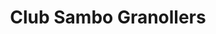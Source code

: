 ---
title: Club Sambo Granollers
title2: Sambo Granollers
title_nav: ' '
address: 'Carrer del Camp de les Moreres, s/n, 08401 Granollers, Barcelona'
schedule: 'Martes y Jueves de 19.30h a 21h'
phone: 555 55 55
email: sambogranollers@hotmail.com
social:
  - class: fa-facebook
    link: 'https://www.facebook.com/clubsambogranollers/'
    title: Facebook
  - class: fa-twitter
    link: 'https://twitter.com/sambogranollers'
    title: Twitter
  - class: fa-instagram
    link: 'https://www.instagram.com/sambogranollers'
    title: Instagram
pagination: '5'
---